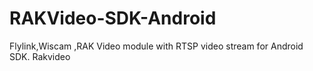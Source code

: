# RAKVideo-SDK-Android
Flylink,Wiscam ,RAK Video module with RTSP video stream for Android SDK. Rakvideo
